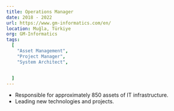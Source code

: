```yaml
---
title: Operations Manager
date: 2018 - 2022
url: https://www.gm-informatics.com/en/
location: Muğla, Türkiye
org: GM-Informatics
tags:
  [
    "Asset Management",
    "Project Manager",
    "System Architect",


  ]
---
```


- Responsible for approximately 850 assets of IT infrastructure.
- Leading new technologies and projects.



